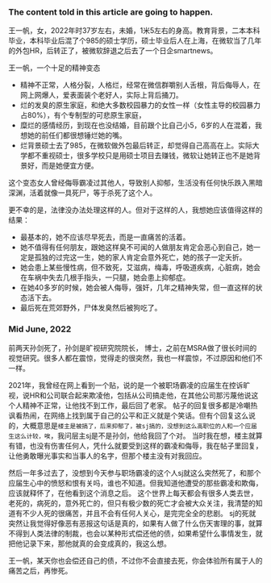 ### The content told in this article are going to happen.

王一帆，女，2022年时37岁左右，未婚，1米5左右的身高。教育背景，二本本科毕业，本科毕业后混了个985的硕士学历，硕士毕业后人在上海，在微软当了几年的外包HR，后转正了，被微软辞退之后去了一个日企smartnews。

王一帆，一个十足的精神变态
- 精神不正常，人格分裂，人格烂，经常在微信群嚼别人舌根，背后侮辱人，在网上网爆人，爱表面装个老好人，实际上背后捅刀。
- 烂的发臭的原生家庭，和绝大多数校园暴力的女性一样（女性主导的校园暴力占80%），有个专制型的可悲原生家庭，
- 糜烂的感情经历，到现在也没结婚，目前跟个比自己小5，6岁的人在混着，我想她的前任们都很想锤烂她的嘴。
- 烂背景硕士去了985，在微软做外包最后转正，却觉得自己高高在上。实际大学都不重视硕士，很多学校只是用硕士项目去赚钱，微软让她转正也不是她背景好，而是她便宜方便。

这个变态女人曾经侮辱霸凌过其他人，导致别人抑郁，生活没有任何快乐跌入黑暗深渊，活着就像一具死尸，等于杀死了这个人。

更不幸的是，法律没办法处理这样的人。但对于这样的人，我想她应该值得这样的结果：

- 最基本的，她不应该尽早死去，而是一直痛苦的活着。
- 她不值得有任何朋友，跟她这样臭不可闻的人做朋友肯定会恶心到自己，她一定是孤独的过完这一生，她的家人肯定会意外死亡，她的孩子一定夭折。
- 她会患上某些慢性病，但不致死，艾滋病，梅毒，呼吸道疾病，心脏病，她会在车祸中失去几根手指头，一只腿，她会患上抑郁症。
- 在她40多岁的时候，她会被人侮辱，强奸，几年之精神失常，但一直这样的状态活下去。
- 最后死在荒郊野外，尸体发臭然后被狗吃了。



### Mid June, 2022

前两天孙剑死了，孙剑是旷视研究院院长， 博士，之前在MSRA做了很长时间的视觉研究。很多人都在震惊，觉得走的很突然，我也一样震惊，不过原因和他们不一样。

2021年，我曾经在网上看到一个贴，说的是一个被职场霸凌的应届生在控诉旷视，说HR和公司联合起来欺凌他，包括从公司搞走他，在其他公司那污蔑他说这个人精神不正常，让他找不到工作，最后回了老家。
帖子的回复很多都是冷嘲热讽看热闹，在网络上找到属于自己的公平和正义就是个笑话。但有个回复这么说的，大概意思是```楼主是被搞了，后来抑郁了，被sj搞的，没想到这么高职位的人和一个应届生这么计较，唉```，我问层主sj是不是孙剑，他给我回了个对。
当时我在想，楼主就算有错，也没有伤害任何人，凭什么就要受到这样的霸凌和侮辱，我在帖子里回复，让他勇敢曝光事实和当事人的名字，但那个楼主没有对我回应。

然后一年多过去了，没想到今天参与职场霸凌的这个人sj就这么突然死了，和那个应届生心中的愤怒和恨有关吗，谁也不知道。但我知道他遭受的那些霸凌和欺侮，应该就释怀了，在他看到这个消息之后。
这个世界上每天都会有很多人类去世，老死的，病死的，意外死亡的，但只有极少数的死亡才会被大众关注，我清楚的知道有不少人死的很痛苦，并且不会有任何人关心，是完完全全的悲剧。
sj的死就突然让我觉得好像恶有恶报这句话是真的，如果有人做了什么伤天害理的事，就算不得到人类法律的制裁，也会以某种形式偿还他的债，如果希望什么事情发生，就把他记录下来，那他就真的会变成真的，我这么想。

王一帆，某天你也会偿还自己的债，不过你不会直接去死，你会体验所有属于人的痛苦之后，再惨死。
